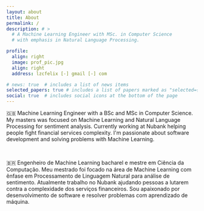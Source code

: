 ```yaml
---
layout: about
title: About
permalink: /
description: # > 
  # A Machine Learning Engineer with MSc. in Computer Science
  # with emphasis in Natural Language Processing.

profile:
  align: right
  image: prof_pic.jpg
  align: right
  address: lzcfelix [-] gmail [-] com

# news: true  # includes a list of news items
selected_papers: true # includes a list of papers marked as "selected={true}"
social: true  # includes social icons at the bottom of the page
---
```


🇬🇧 Machine Learning Engineer with a BSc and MSc in Computer Science. My masters was focused on Machine Learning and Natural
Language Processing for sentiment analysis. Currently working at Nubank helping people fight financial services complexity.
 I'm passionate about software development and solving problems with Machine Learning.

<br>

🇧🇷 Engenheiro de Machine Learning bacharel e mestre em Ciência da Computação. Meu mestrado foi focado na área de Machine
Learning com ênfase em Processamento de Linguagem Natural para análise de sentimento. Atualmente trabalho no Nubank
ajudando pessoas a lutarem contra a complexidade dos serviços financeiros. Sou apaixonado por desenvolvimento de software
e resolver problemas com aprendizado de máquina.